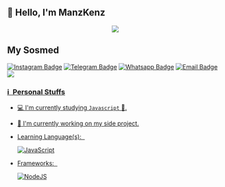 ## 👋 Hello, I'm ManzKenz

<p align="center">
<img src="https://media1.tenor.com/m/42A6vafhlsEAAAAC/hu-tao-loop.gif" />
</p>

## My Sosmed
[![Instagram Badge](https://img.shields.io/badge/-Instagram-e4405f?style=flat-square&logo=Instagram&logoColor=white)](https://www.instagram.com/manzkenzz/)
[![Telegram Badge](https://img.shields.io/badge/-Telegram-0088cc?style=flat-square&logo=Telegram&logoColor=white)](https://t.me/ManzHytam)
[![Whatsapp Badge](https://img.shields.io/badge/-Whatsapp-%808080?style=flat-square&logo=Whatsapp&logoColor=white)](wa.me/62889897216372)
[![Email Badge](https://img.shields.io/badge/Email-3b5998?style=flat-square&logo=email&logoColor=white)](mailto:humanznodejs@gmail.com)
<a href="https://github.com/boedzhanks"><img src="https://img.shields.io/badge/-GitHub-black?style=flat-square&logo=github" />

### ℹ &nbsp;Personal Stuffs
- 💻 I'm currently studying `Javascript` 🚀.
- 🔭 I'm currently working on my side project.
- Learning Language(s): &nbsp;

  ![JavaScript](https://img.shields.io/badge/JavaScript-323330?style=for-the-badge&logo=javascript&logoColor=F7DF1E)

- Frameworks: &nbsp;

  ![NodeJS](https://img.shields.io/badge/Node.js-43853D?style=for-the-badge&logo=node.js&logoColor=white)
